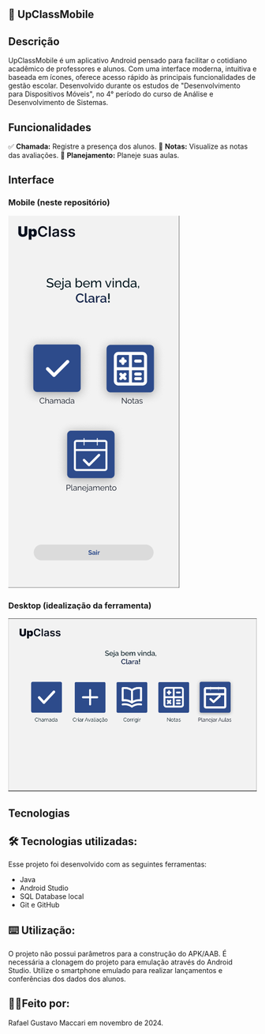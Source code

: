 ## 🚀 UpClassMobile

## Descrição

UpClassMobile é um aplicativo Android pensado para facilitar o cotidiano acadêmico de professores e alunos. Com uma interface moderna, intuitiva e baseada em ícones, oferece acesso rápido às principais funcionalidades de gestão escolar. Desenvolvido durante os estudos de "Desenvolvimento para Dispositivos Móveis", no 4° período do curso de Análise e Desenvolvimento de Sistemas.

## Funcionalidades

✅ **Chamada:** Registre a presença dos alunos.
🧮 **Notas:** Visualize as notas das avaliações.
📅 **Planejamento:** Planeje suas aulas.

## Interface

### Mobile (neste repositório)
![Mobile](./images%20to%20read.md/Mobile.png)

### Desktop (idealização da ferramenta)
![Desktop](./images%20to%20read.md/Desktop.png)
## Tecnologias

## 🛠️ Tecnologias utilizadas:
Esse projeto foi desenvolvido com as seguintes ferramentas:
- Java
- Android Studio
- SQL Database local
- Git e GitHub

## ⌨️ Utilização:
O projeto não possui parâmetros para a construção do APK/AAB. É necessária a clonagem do projeto para emulação através do Android Studio.
Utilize o smartphone emulado para realizar lançamentos e conferências dos dados dos alunos.

## 🧍‍♂️Feito por:
Rafael Gustavo Maccari em novembro de 2024.
